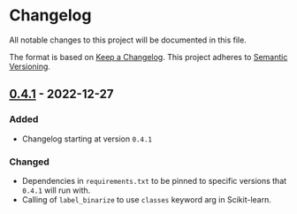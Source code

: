# Changelog
All notable changes to this project will be documented in this file.

The format is based on [Keep a Changelog](http://keepachangelog.com/en/1.0.0/).
This project adheres to [Semantic Versioning](http://semver.org/spec/v2.0.0.html).

## [0.4.1](https://github.com/dirichletcal/dirichlet_python/issues/14) - 2022-12-27
### Added
- Changelog starting at version `0.4.1`

### Changed
- Dependencies in `requirements.txt` to be pinned to specific versions that `0.4.1` will run with.
- Calling of `label_binarize` to use `classes` keyword arg in Scikit-learn.
